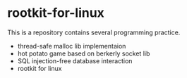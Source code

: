 # rootkit-for-linux
This is a repository contains several programming practice.

* thread-safe malloc lib implementaion
* hot potato game based on berkerly socket lib
* SQL injection-free database interaction
* rootkit for linux
